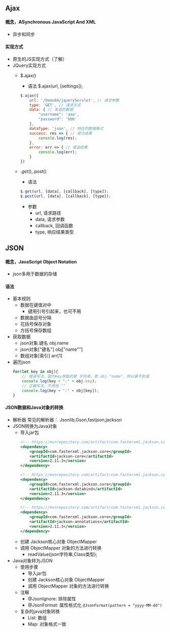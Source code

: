 ## Ajax

#### 概念，ASynchronous JavaScript And XML
* 异步和同步
#### 实现方式
* 原生的JS实现方式（了解）
* JQuery实现方式
    - $.ajax()
        - 语法 $.ajax(url, [settings]);
        ``` javascript
        $.ajax({
            url: '/Demo04/jqueryServlet', // 请求参数
            type: 'GET', // 请求方式
            data: { // 发送的数据
                "username": 'aaa',
                "password": 'bbb'
            },
            dataType: 'json', // 响应的数据格式
            success: res => { // 成功结果
                console.log(res);
            },
            error: err => { // 错误结果
                console.log(err);
            }
        })
        ```
    - $.get(),$.post()
        - 语法 
        ``` javascript
        $.get(url, [data], [callback], [type]);
        $.post(url, [data], [callback], [type]);
        ```
            
        - 参数
            - url, 请求路径
            - data, 请求参数
            - callback, 回调函数
            - type, 响应结果类型

## JSON

#### 概念，JavaScript Object Notation  
* json多用于数据的存储
#### 语法
* 基本规则
    - 数据在键值对中
        - 键用引号引起来，也可不用
    - 数据由逗号分隔
    - 花括号保存对象
    - 方括号保存数组
* 获取数据
    - json对象.键名     obj.name
    - json对象["键名"]  obj["name""]
    - 数组对象[索引]     arr[1]
* 遍历json
    ``` javascript
    for(let key in obj){
        // 错误写法，因为key获取的是 字符串，即 obj."name"，所以拿不到值
        console.log(key + ":" + obj.key);
        // 正确写法，不用加 ""
        console.log(key + ":" + obj[key]);
    }        
    ```    
#### JSON数据和Java对象的转换
* 解析器
    常见的解析器： Jsonlib,Gson,fastjson,jackson
* JSON转换为Java对象
    - 导入jar包
        ``` xml
        <!-- https://mvnrepository.com/artifact/com.fasterxml.jackson.core/jackson-core -->
        <dependency>
            <groupId>com.fasterxml.jackson.core</groupId>
            <artifactId>jackson-core</artifactId>
            <version>2.11.3</version>
        </dependency>
        
        <!-- https://mvnrepository.com/artifact/com.fasterxml.jackson.core/jackson-databind -->
        <dependency>
            <groupId>com.fasterxml.jackson.core</groupId>
            <artifactId>jackson-databind</artifactId>
            <version>2.11.3</version>
        </dependency>
        
        <!-- https://mvnrepository.com/artifact/com.fasterxml.jackson.core/jackson-annotations -->
        <dependency>
            <groupId>com.fasterxml.jackson.core</groupId>
            <artifactId>jackson-annotations</artifactId>
            <version>2.11.3</version>
        </dependency>
        ```
    - 创建 Jackson核心对象 ObjectMapper
    - 调用 ObjectMapper 对象的方法进行转换
        - readValue(json字符串,Class类型);
* Java对象转为JSON
    - 使用步骤
        - 导入jar包
        - 创建 Jackson核心对象 ObjectMapper
        - 调用 ObjectMapper 对象的方法进行转换
    - 注解
        - @JsonIgnore: 排除属性
        - @JsonFormat: 属性格式化
             `@JsonFormat(pattern = "yyyy-MM-dd")`
    - 复杂的java对象转换
        - List: 数组
        - Map: 对象格式一致